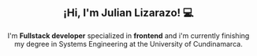 <h2 align="center">¡Hi, I'm Julian Lizarazo! 💻</h2>

 <p align="center" width="20%">I'm <strong>Fullstack developer</strong> specialized in <strong>frontend</strong> and i'm currently finishing my degree in Systems Engineering at the University of Cundinamarca.</p> 




